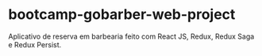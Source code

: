 # bootcamp-gobarber-web-project
Aplicativo de reserva em barbearia feito com React JS, Redux, Redux Saga e Redux Persist.
